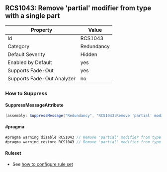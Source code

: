 ## RCS1043: Remove 'partial' modifier from type with a single part

Property | Value
--- | --- 
Id | RCS1043
Category | Redundancy
Default Severity | Hidden
Enabled by Default | yes
Supports Fade-Out | yes
Supports Fade-Out Analyzer | no

### How to Suppress

#### SuppressMessageAttribute

```csharp
[assembly: SuppressMessage("Redundancy", "RCS1043:Remove 'partial' modifier from type with a single part.", Justification = "<Pending>")]
```

#### \#pragma

```csharp
#pragma warning disable RCS1043 // Remove 'partial' modifier from type with a single part.
#pragma warning restore RCS1043 // Remove 'partial' modifier from type with a single part.
```

#### Ruleset

* See [how to configure rule set](../HowToConfigureAnalyzers.md)
